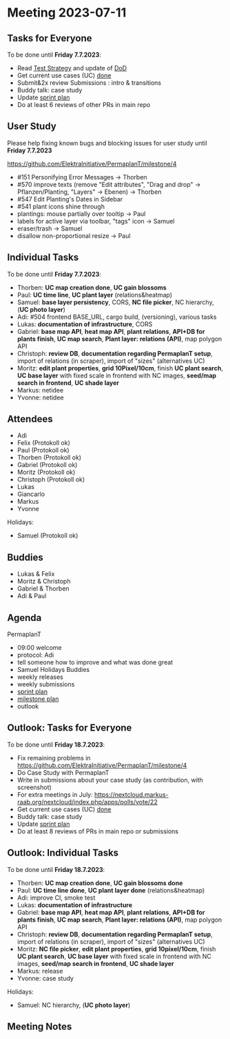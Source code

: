 # Meeting 2023-07-11

## Tasks for Everyone

To be done until **Friday 7.7.2023**:

- Read [Test Strategy](doc/tests) and update of [DoD](doc/usecases/README.md)
- Get current use cases (UC) [done](doc/usecases/README.md)
- Submit&2x review Submissions : intro & transitions
- Buddy talk: case study
- Update [sprint plan](https://github.com/orgs/ElektraInitiative/projects/4/)
- Do at least 6 reviews of other PRs in main repo

## User Study

Please help fixing known bugs and blocking issues for user study until **Friday 7.7.2023**

https://github.com/ElektraInitiative/PermaplanT/milestone/4

- #151 Personifying Error Messages -> Thorben
- #570 improve texts (remove "Edit attributes", "Drag and drop" -> Pflanzen/Planting, "Layers" -> Ebenen) -> Thorben
- #547 Edit Planting's Dates in Sidebar
- #541 plant icons shine through
- plantings: mouse partially over tooltip -> Paul
- labels for active layer via toolbar, "tags" icon -> Samuel
- eraser/trash -> Samuel
- disallow non-proportional resize -> Paul

## Individual Tasks

To be done until **Friday 7.7.2023**:

- Thorben: **UC map creation done**, **UC gain blossoms**
- Paul: **UC time line**, **UC plant layer** (relations&heatmap)
- Samuel: **base layer persistency**, CORS, **NC file picker**, NC hierarchy, (**UC photo layer**)
- Adi: #504 frontend BASE_URL, cargo build, (versioning), various tasks
- Lukas: **documentation of infrastructure**, CORS
- Gabriel: **base map API**, **heat map API**, **plant relations**, **API+DB for plants finish**, **UC map search**, **Plant layer: relations (API)**, map polygon API
- Christoph: **review DB**, **documentation regarding PermaplanT setup**, import of relations (in scraper), import of "sizes" (alternatives UC)
- Moritz: **edit plant properties**, **grid 10Pixel/10cm**, finish **UC plant search**, **UC base layer** with fixed scale in frontend with NC images, **seed/map search in frontend**, **UC shade layer**
- Markus: netidee
- Yvonne: netidee

## Attendees

- Adi
- Felix (Protokoll ok)
- Paul (Protokoll ok)
- Thorben (Protokoll ok)
- Gabriel (Protokoll ok)
- Moritz (Protokoll ok)
- Christoph (Protokoll ok)
- Lukas
- Giancarlo
- Markus
- Yvonne

Holidays:

- Samuel (Protokoll ok)

## Buddies

- Lukas & Felix
- Moritz & Christoph
- Gabriel & Thorben
- Adi & Paul

## Agenda

PermaplanT

- 09:00 welcome
- protocol: Adi
- tell someone how to improve and what was done great
- Samuel Holidays Buddies
- weekly releases
- weekly submissions
- [sprint plan](https://github.com/orgs/ElektraInitiative/projects/4/)
- [milestone plan](https://github.com/ElektraInitiative/PermaplanT/milestone/4)
- outlook

## Outlook: Tasks for Everyone

To be done until **Friday 18.7.2023**:

- Fix remaining problems in https://github.com/ElektraInitiative/PermaplanT/milestone/4
- Do Case Study with PermaplanT
- Write in submissions about your case study (as contribution, with screenshot)
- For extra meetings in July: https://nextcloud.markus-raab.org/nextcloud/index.php/apps/polls/vote/22
- Get current use cases (UC) [done](doc/usecases/README.md)
- Buddy talk: case study
- Update [sprint plan](https://github.com/orgs/ElektraInitiative/projects/4/)
- Do at least 8 reviews of PRs in main repo or submissions

## Outlook: Individual Tasks

To be done until **Friday 18.7.2023**:

- Thorben: **UC map creation done**, **UC gain blossoms done**
- Paul: **UC time line done**, **UC plant layer done** (relations&heatmap)
- Adi: improve CI, smoke test
- Lukas: **documentation of infrastructure**
- Gabriel: **base map API**, **heat map API**, **plant relations**, **API+DB for plants finish**, **UC map search**, **Plant layer: relations (API)**, map polygon API
- Christoph: **review DB**, **documentation regarding PermaplanT setup**, import of relations (in scraper), import of "sizes" (alternatives UC)
- Moritz: **NC file picker**, **edit plant properties**, **grid 10pixel/10cm**, finish **UC plant search**, **UC base layer** with fixed scale in frontend with NC images, **seed/map search in frontend**, **UC shade layer**
- Markus: release
- Yvonne: case study

Holidays:

- Samuel: NC hierarchy, (**UC photo layer**)

## Meeting Notes
